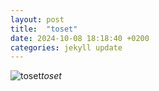 ```yaml
---
layout: post
title:  "toset"
date: 2024-10-08 18:18:40 +0200
categories: jekyll update
---
```





![toset](https://lh3.googleusercontent.com/pw/AP1GczPcgxeJhEtZFYU1zRMRw9lLCXQ7Z0S9m2G_gZ7SJofRnk5gtMW3DzsnM1Gy_YiHuk17SaB_lfXXvzyXktJmeX9_Tc9LrfC9nMFNDxoe2PSThvwl7-c=w0
)*toset*&nbsp;



[jekyll-docs]: https://jekyllrb.com/docs/home
[jekyll-gh]:   https://github.com/jekyll/jekyll
[jekyll-talk]: https://talk.jekyllrb.com/
